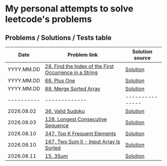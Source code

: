 # My personal attempts to solve leetcode's problems

## Problems / Solutions / Tests table

| Date       | Problem link | Solution source |
| ---------- |------------- | --------------- |
| YYYY.MM.DD | [28. Find the Index of the First Occurrence in a String](https://leetcode.com/problems/find-the-index-of-the-first-occurrence-in-a-string/) | [Solution](src/main/java/com/github/jakutenshi/leetcode/Problem28FindIndexOfFirstOccurrenceInString.java) |
| YYYY.MM.DD | [66. Plus One](https://leetcode.com/problems/plus-one/) | [Solution](src/main/java/com/github/jakutenshi/leetcode/Problem66PlusOne.java) |
| YYYY.MM.DD | [88. Merge Sorted Array](https://leetcode.com/problems/merge-sorted-array) | [Solution](src/main/java/com/github/jakutenshi/leetcode/Problem88MergeSortedArray.java) |
| ---------- |------------- | --------------- |
| 2026.08.02 | [36. Valid Sudoku](https://leetcode.com/problems/valid-sudoku/) | [Solution](src/main/java/com/github/jakutenshi/leetcode/Problem36ValidSudoku.java) |
| 2026.08.03 | [128. Longest Consecutive Sequence](https://leetcode.com/problems/longest-consecutive-sequence/) | [Solution](src/main/java/com/github/jakutenshi/leetcode/Problem128LongestConsecutiveSequence.java) |
| 2026.08.10 | [347. Top K Frequent Elements](https://leetcode.com/problems/top-k-frequent-elements/) | [Solution](src/main/java/com/github/jakutenshi/leetcode/Problem347TopKFrequentElements.java) |
| 2026.08.10 | [167. Two Sum II - Input Array Is Sorted](https://leetcode.com/problems/two-sum-ii-input-array-is-sorted/) | [Solution](src/main/java/com/github/jakutenshi/leetcode/Problem167TwoSumII.java) |
| 2026.08.11 | [15. 3Sum](https://leetcode.com/problems/3sum/) | [Solution](src/main/java/com/github/jakutenshi/leetcode/Problem15ThreeSum.java) |
